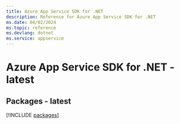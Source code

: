 ```yaml
---
title: Azure App Service SDK for .NET
description: Reference for Azure App Service SDK for .NET
ms.date: 04/02/2024
ms.topic: reference
ms.devlang: dotnet
ms.service: appservice
---
```

# Azure App Service SDK for .NET - latest
## Packages - latest
[!INCLUDE [packages](app-service-index.md)]